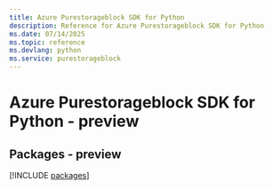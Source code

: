 ```yaml
---
title: Azure Purestorageblock SDK for Python
description: Reference for Azure Purestorageblock SDK for Python
ms.date: 07/14/2025
ms.topic: reference
ms.devlang: python
ms.service: purestorageblock
---
```

# Azure Purestorageblock SDK for Python - preview
## Packages - preview
[!INCLUDE [packages](purestorageblock-index.md)]